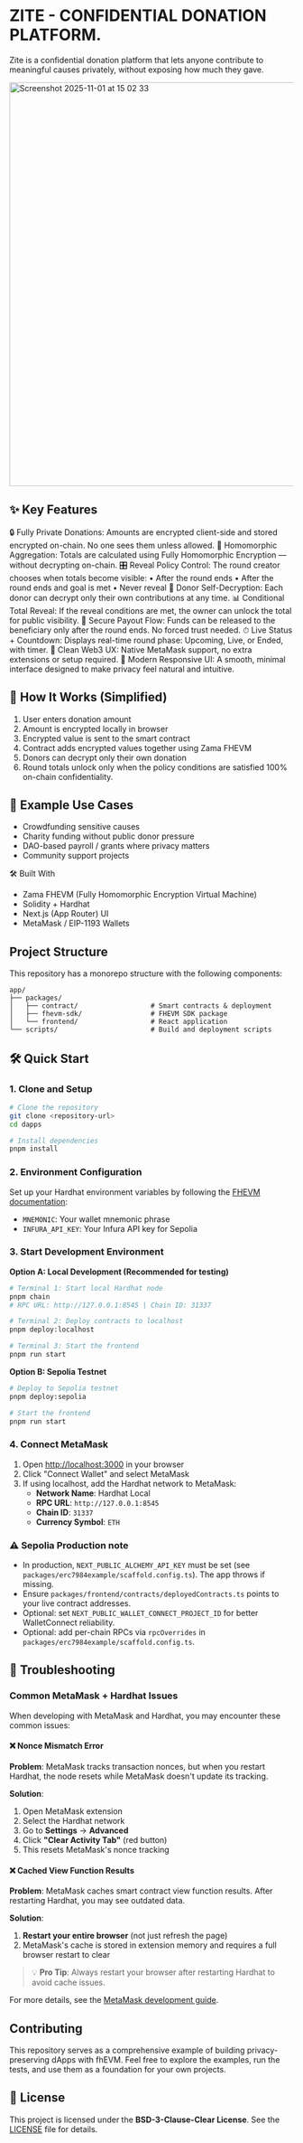 # ZITE - CONFIDENTIAL DONATION PLATFORM.

Zite is a confidential donation platform that lets anyone contribute to meaningful causes privately, without exposing how much they gave.

<img width="1440" height="715" alt="Screenshot 2025-11-01 at 15 02 33" src="https://github.com/user-attachments/assets/00bcec7c-3f68-4611-82ab-f8724054829c" />

## ✨ Key Features

🔒 Fully Private Donations: Amounts are encrypted client-side and stored encrypted on-chain. No one sees them unless allowed.
🧠 Homomorphic Aggregation: Totals are calculated using Fully Homomorphic Encryption — without decrypting on-chain.
🎛 Reveal Policy Control: The round creator chooses when totals become visible: • After the round ends • After the round ends and goal is met • Never reveal
🙋 Donor Self-Decryption: Each donor can decrypt only their own contributions at any time.
📊 Conditional Total Reveal: If the reveal conditions are met, the owner can unlock the total for public visibility.
💸 Secure Payout Flow: Funds can be released to the beneficiary only after the round ends. No forced trust needed.
⏱ Live Status + Countdown: Displays real-time round phase: Upcoming, Live, or Ended, with timer.
🧱 Clean Web3 UX:	Native MetaMask support, no extra extensions or setup required.
🎨 Modern Responsive UI: A smooth, minimal interface designed to make privacy feel natural and intuitive.

## 🧭 How It Works (Simplified)

1. User enters donation amount
2. Amount is encrypted locally in browser
3. Encrypted value is sent to the smart contract
4. Contract adds encrypted values together using Zama FHEVM
5. Donors can decrypt only their own donation
6. Round totals unlock only when the policy conditions are satisfied
100% on-chain confidentiality.

## 🎯 Example Use Cases

* Crowdfunding sensitive causes
* Charity funding without public donor pressure
* DAO-based payroll / grants where privacy matters
* Community support projects

🛠 Built With

* Zama FHEVM (Fully Homomorphic Encryption Virtual Machine)
* Solidity + Hardhat
* Next.js (App Router) UI
* MetaMask / EIP-1193 Wallets

## Project Structure

This repository has a monorepo structure with the following components:

```
app/
├── packages/
│   ├── contract/                  # Smart contracts & deployment
│   ├── fhevm-sdk/                 # FHEVM SDK package
│   └── frontend/                  # React application
└── scripts/                       # Build and deployment scripts
```

## 🛠️ Quick Start

### 1. Clone and Setup

```bash
# Clone the repository
git clone <repository-url>
cd dapps

# Install dependencies
pnpm install
```

### 2. Environment Configuration

Set up your Hardhat environment variables by following the [FHEVM documentation](https://docs.zama.ai/protocol/solidity-guides/getting-started/setup#set-up-the-hardhat-configuration-variables-optional):

- `MNEMONIC`: Your wallet mnemonic phrase
- `INFURA_API_KEY`: Your Infura API key for Sepolia

### 3. Start Development Environment

**Option A: Local Development (Recommended for testing)**

```bash
# Terminal 1: Start local Hardhat node
pnpm chain
# RPC URL: http://127.0.0.1:8545 | Chain ID: 31337

# Terminal 2: Deploy contracts to localhost
pnpm deploy:localhost

# Terminal 3: Start the frontend
pnpm run start
```

**Option B: Sepolia Testnet**

```bash
# Deploy to Sepolia testnet
pnpm deploy:sepolia

# Start the frontend
pnpm run start
```

### 4. Connect MetaMask

1. Open [http://localhost:3000](http://localhost:3000) in your browser
2. Click "Connect Wallet" and select MetaMask
3. If using localhost, add the Hardhat network to MetaMask:
   - **Network Name**: Hardhat Local
   - **RPC URL**: `http://127.0.0.1:8545`
   - **Chain ID**: `31337`
   - **Currency Symbol**: `ETH`

### ⚠️ Sepolia Production note

- In production, `NEXT_PUBLIC_ALCHEMY_API_KEY` must be set (see `packages/erc7984example/scaffold.config.ts`). The app throws if missing.
- Ensure `packages/frontend/contracts/deployedContracts.ts` points to your live contract addresses.
- Optional: set `NEXT_PUBLIC_WALLET_CONNECT_PROJECT_ID` for better WalletConnect reliability.
- Optional: add per-chain RPCs via `rpcOverrides` in `packages/erc7984example/scaffold.config.ts`.

## 🔧 Troubleshooting

### Common MetaMask + Hardhat Issues

When developing with MetaMask and Hardhat, you may encounter these common issues:

#### ❌ Nonce Mismatch Error

**Problem**: MetaMask tracks transaction nonces, but when you restart Hardhat, the node resets while MetaMask doesn't update its tracking.

**Solution**:
1. Open MetaMask extension
2. Select the Hardhat network
3. Go to **Settings** → **Advanced**
4. Click **"Clear Activity Tab"** (red button)
5. This resets MetaMask's nonce tracking

#### ❌ Cached View Function Results

**Problem**: MetaMask caches smart contract view function results. After restarting Hardhat, you may see outdated data.

**Solution**:
1. **Restart your entire browser** (not just refresh the page)
2. MetaMask's cache is stored in extension memory and requires a full browser restart to clear

> 💡 **Pro Tip**: Always restart your browser after restarting Hardhat to avoid cache issues.

For more details, see the [MetaMask development guide](https://docs.metamask.io/wallet/how-to/run-devnet/).

## Contributing

This repository serves as a comprehensive example of building privacy-preserving dApps with fhEVM. Feel free to explore the examples, run the tests, and use them as a foundation for your own projects.

## 📄 License

This project is licensed under the **BSD-3-Clause-Clear License**. See the [LICENSE](LICENSE) file for details.

